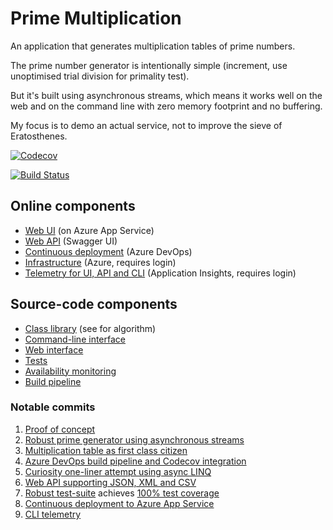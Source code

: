 




# Prime Multiplication

An application that generates multiplication tables of prime numbers.

The prime number generator is intentionally simple (increment, use unoptimised trial division for primality test).

But it's built using asynchronous streams, which means it works well on the web and on the command line with zero memory footprint and no buffering.

My focus is to demo an actual service, not to improve the sieve of Eratosthenes.

[![Codecov](https://codecov.io/gh/langsamu/PrimeMultiplication/branch/master/graph/badge.svg)](https://codecov.io/gh/langsamu/PrimeMultiplication)

[![Build Status](https://dev.azure.com/langsamu/PrimeMultiplication/_apis/build/status/Build?branchName=master)](https://dev.azure.com/langsamu/PrimeMultiplication/_build?definitionId=21)

## Online components
- [Web UI](https://prime-multiplication.azurewebsites.net/) (on Azure App Service)
- [Web API](https://prime-multiplication.azurewebsites.net/openapi) (Swagger UI)
- [Continuous deployment](https://dev.azure.com/langsamu/PrimeMultiplication/_build?definitionId=21) (Azure DevOps)
- [Infrastructure](https://portal.azure.com/) (Azure, requires login)
- [Telemetry for UI, API and CLI](https://portal.azure.com/#resource/subscriptions/d40c53cc-9981-4d98-a471-35df02d0bdc7/resourceGroups/PrimeMultiplication/providers/microsoft.insights/components/PrimeMultiplication/searchV1) (Application Insights, requires login)

## Source-code components

- [Class library](./PrimeMultiplication) (see for algorithm)
- [Command-line interface](./PrimeMultiplication.Cli)
- [Web interface](./PrimeMultiplication.Web)
- [Tests](./PrimeMultiplication.Tests)
- [Availability monitoring](./PrimeMultiplication.Availability)
- [Build pipeline](https://github.com/langsamu/PrimeMultiplication/blob/master/azure-pipelines.yml)

### Notable commits

1. [Proof of concept](https://github.com/langsamu/PrimeMultiplication/commit/206aca651699cde0391248907862bacfe629facd)
2. [Robust prime generator using asynchronous streams](https://github.com/langsamu/PrimeMultiplication/commit/849d1e044a8c668bde5df64a7cad3d12b752d9ae)
3. [Multiplication table as first class citizen](https://github.com/langsamu/PrimeMultiplication/commit/849d1e044a8c668bde5df64a7cad3d12b752d9ae)
4. [Azure DevOps build pipeline and Codecov integration](https://github.com/langsamu/PrimeMultiplication/commit/10492d7768c0d38ffc4ca4740aa16f26e5eb60d0)
5. [Curiosity one-liner attempt using async LINQ](https://github.com/langsamu/PrimeMultiplication/commit/276ca4a3553de2756cf55ac2e5de9701ba5e264d#diff-a485bc2848c9972199775734a926e50fR55-R81)
6. [Web API supporting JSON, XML and CSV](https://github.com/langsamu/PrimeMultiplication/commit/5a29187347a8b463673eaa08f96cc706eae77b59)
7. [Robust test-suite](https://github.com/langsamu/PrimeMultiplication/compare/5a29187347a8b463673eaa08f96cc706eae77b59...1829e071ac3a55038900d5c0a688274c5edbada5) achieves [100% test coverage](https://codecov.io/gh/langsamu/PrimeMultiplication/commit/1829e071ac3a55038900d5c0a688274c5edbada5)
7. [Continuous deployment to Azure App Service](https://github.com/langsamu/PrimeMultiplication/commit/3bc7ede1218ca77e60c76e2be56658ccd12a9a94)
9. [CLI telemetry](https://github.com/langsamu/PrimeMultiplication/commit/a644cba37b9566532961a27a0fd03086a2b03145)
 
